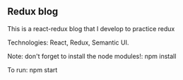 ## Redux blog 

This is a react-redux blog that I develop to practice redux

Technologies: React, Redux, Semantic UI. 

Note: don't forget to install the node modules!: npm install

To run: npm start




